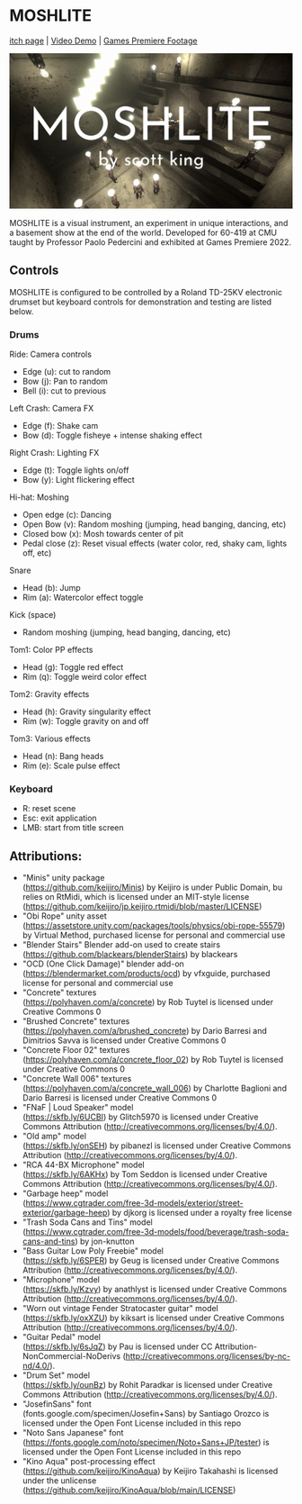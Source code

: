 # MOSHLITE

[itch page](https://scottking.itch.io/moshlite) | [Video Demo](https://www.youtube.com/watch?v=5QJILzihTsI) | [Games Premiere Footage](https://www.youtube.com/watch?v=tIdphc5RVjk)

![Screen Shot](Screenshot.png)

MOSHLITE is a visual instrument, an experiment in unique interactions, and a basement show at the end of the world. 
Developed for 60-419 at CMU taught by Professor Paolo Pedercini and exhibited at Games Premiere 2022.<br>

## Controls

MOSHLITE is configured to be controlled by a Roland TD-25KV electronic drumset but keyboard controls for demonstration and testing are listed below. <br>


### Drums
Ride: Camera controls
- Edge (u): cut to random
- Bow (j): Pan to random
- Bell (i): cut to previous

Left Crash: Camera FX
- Edge (f): Shake cam
- Bow (d): Toggle fisheye + intense shaking effect

Right Crash: Lighting FX
- Edge (t): Toggle lights on/off
- Bow (y): Light flickering effect

Hi-hat: Moshing
- Open edge (c): Dancing
- Open Bow (v): Random moshing (jumping, head banging, dancing, etc)
- Closed bow (x): Mosh towards center of pit 
- Pedal close (z): Reset visual effects (water color, red, shaky cam, lights off, etc)

Snare
- Head (b): Jump
- Rim (a): Watercolor effect toggle

Kick (space)
- Random moshing (jumping, head banging, dancing, etc)

Tom1: Color PP effects
- Head (g): Toggle red effect
- Rim (q): Toggle weird color effect

Tom2: Gravity effects
- Head (h): Gravity singularity effect
- Rim (w): Toggle gravity on and off

Tom3: Various effects
- Head (n): Bang heads
- Rim (e): Scale pulse effect

### Keyboard
- R: reset scene
- Esc: exit application
- LMB: start from title screen


## Attributions:
- "Minis" unity package <br>
	(https://github.com/keijiro/Minis) by Keijiro is under Public Domain, 
	bu relies on RtMidi, which is licensed under an MIT-style license (https://github.com/keijiro/jp.keijiro.rtmidi/blob/master/LICENSE)
- "Obi Rope" unity asset <br>
	(https://assetstore.unity.com/packages/tools/physics/obi-rope-55579) by Virtual Method, purchased license for personal and commercial use
- "Blender Stairs" Blender add-on used to create stairs <br> 
	(https://github.com/blackears/blenderStairs) by blackears
- "OCD (One Click Damage)" blender add-on <br>
	(https://blendermarket.com/products/ocd) by vfxguide, purchased license for personal and commercial use 
- "Concrete" textures <br>
	(https://polyhaven.com/a/concrete) by Rob Tuytel is licensed under Creative Commons 0
- "Brushed Concrete" textures <br>
	(https://polyhaven.com/a/brushed_concrete) by Dario Barresi and Dimitrios Savva is licensed under Creative Commons 0
- "Concrete Floor 02" textures <br>
	(https://polyhaven.com/a/concrete_floor_02) by Rob Tuytel is licensed under Creative Commons 0
- "Concrete Wall 006" textures <br>
	(https://polyhaven.com/a/concrete_wall_006) by Charlotte Baglioni and Dario Barresi is licensed under Creative Commons 0
- "FNaF | Loud Speaker" model <br>
	(https://skfb.ly/6UCBI) by Glitch5970 is licensed under Creative Commons Attribution (http://creativecommons.org/licenses/by/4.0/).
- "Old amp" model <br> 
	(https://skfb.ly/onSEH) by pibanezl is licensed under Creative Commons Attribution (http://creativecommons.org/licenses/by/4.0/).
- "RCA 44-BX Microphone" model <br>
	(https://skfb.ly/6AKHx) by Tom Seddon is licensed under Creative Commons Attribution (http://creativecommons.org/licenses/by/4.0/).
- "Garbage heep" model <br>
	(https://www.cgtrader.com/free-3d-models/exterior/street-exterior/garbage-heep) by djkorg is licensed under a royalty free license
- "Trash Soda Cans and Tins" model <br>
	(https://www.cgtrader.com/free-3d-models/food/beverage/trash-soda-cans-and-tins) by jon-knutton
- "Bass Guitar Low Poly Freebie" model <br>
	(https://skfb.ly/6SPER) by Geug is licensed under Creative Commons Attribution (http://creativecommons.org/licenses/by/4.0/).
- "Microphone" model <br> 
	(https://skfb.ly/Kzvy) by anathlyst is licensed under Creative Commons Attribution (http://creativecommons.org/licenses/by/4.0/).
- "Worn out vintage Fender Stratocaster guitar" model <br>
	(https://skfb.ly/oxXZU) by kiksart is licensed under Creative Commons Attribution (http://creativecommons.org/licenses/by/4.0/).
- "Guitar Pedal" model <br> 
	(https://skfb.ly/6sJqZ) by Pau is licensed under CC Attribution-NonCommercial-NoDerivs (http://creativecommons.org/licenses/by-nc-nd/4.0/).
- "Drum Set" model <br>
	(https://skfb.ly/ounBz) by Rohit Paradkar is licensed under Creative Commons Attribution (http://creativecommons.org/licenses/by/4.0/).
- "JosefinSans" font <br>
	(fonts.google.com/specimen/Josefin+Sans) by Santiago Orozco is licensed under the Open Font License included in this repo
- "Noto Sans Japanese" font <br>
	(https://fonts.google.com/noto/specimen/Noto+Sans+JP/tester) is licensed under the Open Font License included in this repo 
- "Kino Aqua" post-processing effect <br>
	(https://github.com/keijiro/KinoAqua) by Keijiro Takahashi is licensed under the unlicense (https://github.com/keijiro/KinoAqua/blob/main/LICENSE)
